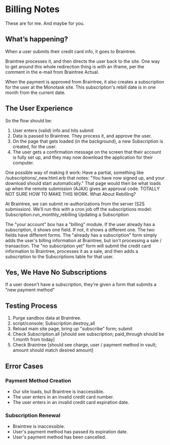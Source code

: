 # Billing Notes

These are for me. And maybe for you.

## What’s happening?

When a user submits their credit card info, it goes to Braintree.

Braintree processes it, and then directs the user back to the site. One way to get around this whole redirection thing is with an iframe, per the comment in the e-mail from Braintree Actual.

When the payment is approved from Braintree, it also creates a subscription for the user at the Monotask site. This subscription's rebill date is in one month from the current date.

## The User Experience

So the flow should be:

1. User enters (valid) info and hits submit
1. Data is passed to Braintree. They process it, and approve the user.
1. On the page that gets loaded (in the background), a new Subscription is created, for the user.
1. The user gets a confirmation message on the screen that their account is fully set up, and they may now download the application for their computer.

One possible way of making it work: Have a partial, something like /subscriptions/_new.html.erb that notes: "You have now signed up, and your download should start automatically." That page would then be what loads up when the remote submission (AJAX) gives an approval code. TOTALLY NOT SURE HOW TO MAKE THIS WORK.
What About Rebilling?

At Braintree, we can submit re-authorizations from the server (S2S submission). We'll run this with a cron job off the subscriptions model: Subscription.run_monthly_rebilling
Updating a Subscription

The "your account" box has a "billing" module. If the user already has a subscription, it shows one field. If not, it shows a different one. The two fields have different forms. The "already has a subscription" form simply adds the user's billing information at Braintree, but isn't processing a sale / transaction. The "no subscription yet" form will submit the credit card information to Braintree, processes it as a sale, and then adds a subscription to the Subscriptions table for that user.

## Yes, We Have No Subscriptions

If a user doesn't have a subscription, they're given a form that submits a "new payment method"

## Testing Process

1. Purge sandbox data at Braintree.
1. script/console; Subscription.destroy_all
1. Reload main site page, bring up "subscribe" form; submit
1. Check Subscription.all [should see subscription; paid_through should be 1.month from today]
1. Check Braintree [should see charge, user / payment method in vault; amount should match desired amount]



## Error Cases

### Payment Method Creation
* Our site loads, but Braintree is inaccessible.
* The user enters in an invalid credit card number.
* The user enters in an invalid credit card expiration date.

### Subscription Renewal
* Braintree is inaccessible.
* User's payment method has passed its expiration date.
* User's payment method has been cancelled.